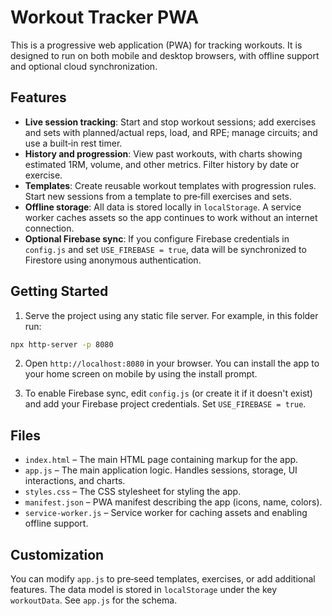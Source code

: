 # Workout Tracker PWA

This is a progressive web application (PWA) for tracking workouts. It is designed to run on both mobile and desktop browsers, with offline support and optional cloud synchronization.

## Features

- **Live session tracking**: Start and stop workout sessions; add exercises and sets with planned/actual reps, load, and RPE; manage circuits; and use a built‑in rest timer.
- **History and progression**: View past workouts, with charts showing estimated 1RM, volume, and other metrics. Filter history by date or exercise.
- **Templates**: Create reusable workout templates with progression rules. Start new sessions from a template to pre‑fill exercises and sets.
- **Offline storage**: All data is stored locally in `localStorage`. A service worker caches assets so the app continues to work without an internet connection.
- **Optional Firebase sync**: If you configure Firebase credentials in `config.js` and set `USE_FIREBASE = true`, data will be synchronized to Firestore using anonymous authentication.

## Getting Started

1. Serve the project using any static file server. For example, in this folder run:

```bash
npx http-server -p 8080
```

2. Open `http://localhost:8080` in your browser. You can install the app to your home screen on mobile by using the install prompt.

3. To enable Firebase sync, edit `config.js` (or create it if it doesn't exist) and add your Firebase project credentials. Set `USE_FIREBASE = true`.

## Files

- `index.html` – The main HTML page containing markup for the app.
- `app.js` – The main application logic. Handles sessions, storage, UI interactions, and charts.
- `styles.css` – The CSS stylesheet for styling the app.
- `manifest.json` – PWA manifest describing the app (icons, name, colors).
- `service-worker.js` – Service worker for caching assets and enabling offline support.

## Customization

You can modify `app.js` to pre‑seed templates, exercises, or add additional features. The data model is stored in `localStorage` under the key `workoutData`. See `app.js` for the schema.
